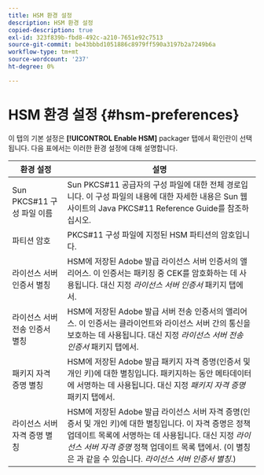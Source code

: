 ```yaml
---
title: HSM 환경 설정
description: HSM 환경 설정
copied-description: true
exl-id: 323f839b-fbd8-492c-a210-7651e92c7513
source-git-commit: be43bbbd1051886c8979ff590a3197b2a7249b6a
workflow-type: tm+mt
source-wordcount: '237'
ht-degree: 0%

---
```


# HSM 환경 설정 {#hsm-preferences}

이 탭의 기본 설정은 **[!UICONTROL Enable HSM]** packager 탭에서 확인란이 선택됩니다. 다음 표에서는 이러한 환경 설정에 대해 설명합니다.

| 환경 설정 | 설명 |
|---|---|
| Sun PKCS#11 구성 파일 이름 | Sun PKCS#11 공급자의 구성 파일에 대한 전체 경로입니다. 이 구성 파일의 내용에 대한 자세한 내용은 Sun 웹 사이트의 Java PKCS#11 Reference Guide를 참조하십시오. |
| 파티션 암호 | PKCS#11 구성 파일에 지정된 HSM 파티션의 암호입니다. |
| 라이선스 서버 인증서 별칭 | HSM에 저장된 Adobe 발급 라이선스 서버 인증서의 앨리어스. 이 인증서는 패키징 중 CEK를 암호화하는 데 사용됩니다. 대신 지정 *라이선스 서버 인증서* 패키지 탭에서. |
| 라이선스 서버 전송 인증서 별칭 | HSM에 저장된 Adobe 발급 서버 전송 인증서의 앨리어스. 이 인증서는 클라이언트와 라이선스 서버 간의 통신을 보호하는 데 사용됩니다. 대신 지정 *라이선스 서버 전송 인증서* 패키지 탭에서. |
| 패키지 자격 증명 별칭 | HSM에 저장된 Adobe 발급 패키지 자격 증명(인증서 및 개인 키)에 대한 별칭입니다. 패키지하는 동안 메타데이터에 서명하는 데 사용됩니다. 대신 지정 *패키지 자격 증명* 패키지 탭에서. |
| 라이선스 서버 자격 증명 별칭 | HSM에 저장된 Adobe 발급 라이선스 서버 자격 증명(인증서 및 개인 키)에 대한 별칭입니다. 이 자격 증명은 정책 업데이트 목록에 서명하는 데 사용됩니다. 대신 지정 *라이선스 서버 자격 증명* 정책 업데이트 목록 탭에서. (이 별칭은 과 같을 수 있습니다. *라이선스 서버 인증서 별칭*.) |
